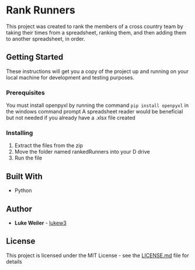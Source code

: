 #  Rank Runners

This project was created to rank the members of a cross country team by taking their times from a spreadsheet, ranking them, and then adding them to another spreadsheet, in order.

## Getting Started

These instructions will get you a copy of the project up and running on your local machine for development and testing purposes.

### Prerequisites

You must install openpyxl by running the command `pip install openpyxl` in the windows command prompt
A spreadsheet reader would be beneficial but not needed if you already have a .xlsx file created

### Installing

1. Extract the files from the zip  
2. Move the folder named rankedRunners into your D drive
3. Run the file 

## Built With

* Python

## Author

* **Luke Weiler** - [lukew3](https://github.com/lukew3)

## License

This project is licensed under the MIT License - see the [LICENSE.md](LICENSE.md) file for details
